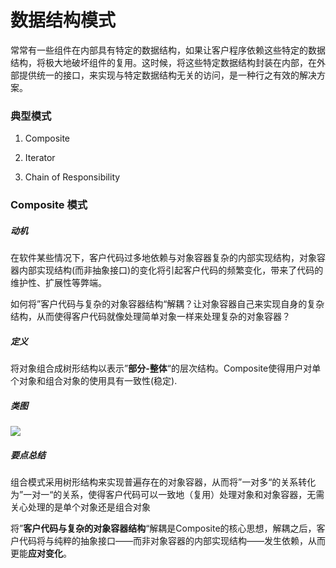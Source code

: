 # 数据结构模式	

常常有一些组件在内部具有特定的数据结构，如果让客户程序依赖这些特定的数据结构，将极大地破坏组件的复用。这时候，将这些特定数据结构封装在内部，在外部提供统一的接口，来实现与特定数据结构无关的访问，是一种行之有效的解决方案。

### 典型模式

1. Composite

2. Iterator
3. Chain of Responsibility

### Composite 模式

##### 动机

在软件某些情况下，客户代码过多地依赖与对象容器复杂的内部实现结构，对象容器内部实现结构(而非抽象接口)的变化将引起客户代码的频繁变化，带来了代码的维护性、扩展性等弊端。

如何将”客户代码与复杂的对象容器结构“解耦？让对象容器自己来实现自身的复杂结构，从而使得客户代码就像处理简单对象一样来处理复杂的对象容器？

##### 定义

将对象组合成树形结构以表示”**部分-整体**“的层次结构。Composite使得用户对单个对象和组合对象的使用具有一致性(稳定).

##### 类图

![](http://yanxuan.nosdn.127.net/043e01fcda515033af4b4f958ddb8f06.png)

##### 要点总结

组合模式采用树形结构来实现普遍存在的对象容器，从而将”一对多“的关系转化为”一对一“的关系，使得客户代码可以一致地（复用）处理对象和对象容器，无需关心处理的是单个对象还是组合对象

将”**客户代码与复杂的对象容器结构**“解耦是Composite的核心思想，解耦之后，客户代码将与纯粹的抽象接口——而非对象容器的内部实现结构——发生依赖，从而更能**应对变化**。